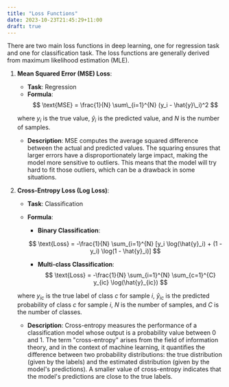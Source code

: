 ```yaml
---
title: "Loss Functions"
date: 2023-10-23T21:45:29+11:00
draft: true
---
```


There are two main loss functions in deep learning, one for regression task and one for classification task. The loss functions are generally derived from maximum likelihood estimation (MLE).

1. **Mean Squared Error (MSE) Loss**:

   - **Task**: Regression
   - **Formula**:
     $$
     \text{MSE} = \frac{1}{N} \sum\_{i=1}^{N} (y_i - \hat{y}\_i)^2
     $$

   where $y_i$ is the true value, $\hat{y}_i$ is the predicted value, and $N$ is the number of samples.

   - **Description**: MSE computes the average squared difference between the actual and predicted values. The squaring ensures that larger errors have a disproportionately large impact, making the model more sensitive to outliers. This means that the model will try hard to fit those outliers, which can be a drawback in some situations.

2. **Cross-Entropy Loss (Log Loss)**:

   - **Task**: Classification
   - **Formula**:

     - **Binary Classification**:

     $$
     \text{Loss} = -\frac{1}{N} \sum_{i=1}^{N} [y_i \log(\hat{y}_i) + (1 - y_i) \log(1 - \hat{y}_i)]
     $$

     - **Multi-class Classification**:
       $$
       \text{Loss} = -\frac{1}{N} \sum_{i=1}^{N} \sum_{c=1}^{C} y_{ic} \log(\hat{y}_{ic})
       $$

   where $y_{ic}$ is the true label of class $c$ for sample $i$, $\hat{y}_{ic}$ is the predicted probability of class $c$ for sample $i$, $N$ is the number of samples, and $C$ is the number of classes.

   - **Description**: Cross-entropy measures the performance of a classification model whose output is a probability value between 0 and 1. The term "cross-entropy" arises from the field of information theory, and in the context of machine learning, it quantifies the difference between two probability distributions: the true distribution (given by the labels) and the estimated distribution (given by the model's predictions). A smaller value of cross-entropy indicates that the model's predictions are close to the true labels.
